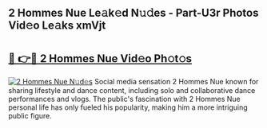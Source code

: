 ## 2 Hommes Nue Le𝚊k𝚎d N𝚞𝚍es - Part-U3r Photos Vid𝚎o Le𝚊ks xmVjt

# <h2><a href="http://fbases.evod.top/?m=2+Hommes+Nue">🔗 👉🔴 2 Hommes Nue Vid𝚎o Ph𝚘t𝚘s</a></h2>

[![2 Hommes Nue N𝚞d𝚎s](https://i.imgur.com/8V9OHl7.gif)](http://fbases.evod.top/?m=2+Hommes+Nue)
Social media sensation 2 Hommes Nue known for sharing lifestyle and dance content, including solo and collaborative dance performances and vlogs. The public's fascination with 2 Hommes Nue personal life has only fueled his popularity, making him a more intriguing public figure. 
